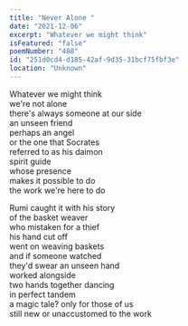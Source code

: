 ```yaml
---
title: "Never Alone "
date: "2021-12-06"
excerpt: "Whatever we might think"
isFeatured: "false"
poemNumber: "488"
id: "251d0cd4-d185-42af-9d35-31bcf75fbf3e"
location: "Unknown"
---
```


Whatever we might think  
we're not alone  
there's always someone at our side  
an unseen friend  
perhaps an angel  
or the one that Socrates  
referred to as his daimon  
spirit guide  
whose presence  
makes it possible to do  
the work we're here to do

Rumi caught it with his story  
of the basket weaver  
who mistaken for a thief  
his hand cut off  
went on weaving baskets  
and if someone watched  
they'd swear an unseen hand  
worked alongside  
two hands together dancing  
in perfect tandem  
a magic tale? only for those of us  
still new or unaccustomed to the work
